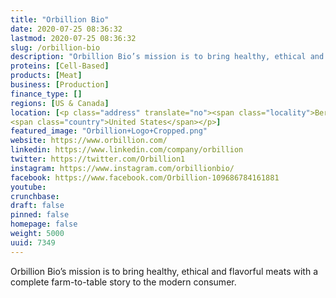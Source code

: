 ```yaml
---
title: "Orbillion Bio"
date: 2020-07-25 08:36:32
lastmod: 2020-07-25 08:36:32
slug: /orbillion-bio
description: "Orbillion Bio’s mission is to bring healthy, ethical and flavorful meats with a complete farm-to-table story to the modern consumer."
proteins: [Cell-Based]
products: [Meat]
business: [Production]
finance_type: []
regions: [US & Canada]
location: [<p class="address" translate="no"><span class="locality">Berkeley</span>,<br>
<span class="country">United States</span></p>]
featured_image: "Orbillion+Logo+Cropped.png"
website: https://www.orbillion.com/
linkedin: https://www.linkedin.com/company/orbillion
twitter: https://twitter.com/Orbillion1
instagram: https://www.instagram.com/orbillionbio/
facebook: https://www.facebook.com/Orbillion-109686784161881
youtube: 
crunchbase: 
draft: false
pinned: false
homepage: false
weight: 5000
uuid: 7349
---
```

Orbillion Bio’s mission is to bring healthy, ethical and flavorful meats with a complete farm-to-table story to the modern consumer.
